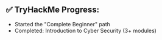 ## ✅ TryHackMe Progress:
- Started the "Complete Beginner" path
- Completed: Introduction to Cyber Security (3+ modules)

